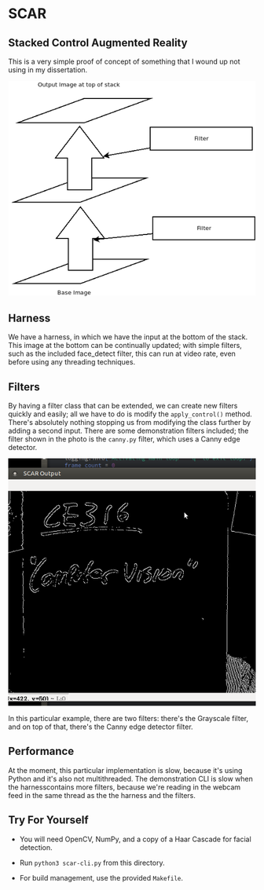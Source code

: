 # SCAR
## Stacked Control Augmented Reality

This is a very simple proof of concept of something that I wound up not using in my dissertation.

![SCAR](scar1.png)

## Harness

We have a harness, in which we have the input at the bottom of the stack. This image at the bottom can be continually updated; with simple filters, such as the included face_detect filter, this can run at video rate, even before using any threading techniques.

## Filters

By having a filter class that can be extended, we can create new filters quickly and easily; all we have to do is modify the `apply_control()` method. There's absolutely nothing stopping us from modifying the class further by adding a second input. There are some demonstration filters included; the filter shown in the photo is the `canny.py` filter, which uses a Canny edge detector.

![SCAR Output](demo.png)

In this particular example, there are two filters: there's the Grayscale filter, and on top of that, there's the Canny edge detector filter.

## Performance

At the moment, this particular implementation is slow, because it's using Python and it's also not multithreaded. The demonstration CLI is slow when the harnesscontains more filters, because we're reading in the webcam feed in the same thread as the the harness and the filters.

## Try For Yourself

- You will need OpenCV, NumPy, and a copy of a Haar Cascade for facial detection.

- Run `python3 scar-cli.py` from this directory.

- For build management, use the provided `Makefile`.


